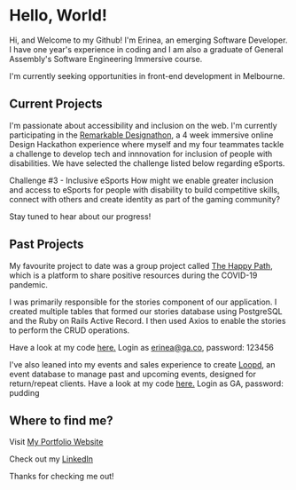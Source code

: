# Hello, World!

Hi, and Welcome to my Github! I'm Erinea, an emerging Software Developer. I have one year's experience in coding and I am also a graduate of General Assembly's Software Engineering Immersive course. 

I'm currently seeking opportunities in front-end development in Melbourne. 

## Current Projects

I'm passionate about accessibility and inclusion on the web. I'm currently participating in the <a href="https://remarkable.org.au/events/designathon/ ">Remarkable Designathon</a>, a 4 week immersive online Design Hackathon experience where myself and my four teammates tackle a challenge to develop tech and innnovation for inclusion of people with disabilities. We have selected the challenge listed below regarding eSports. 

Challenge #3 - Inclusive eSports
How might we enable greater inclusion and access to eSports for people with disability to build competitive skills, connect with others and create identity as part of the gaming community?

Stay tuned to hear about our progress! 

## Past Projects

My favourite project to date was a group project called <a href="https://floating-cliffs-04957.herokuapp.com/index.html">The Happy Path</a>, which is a platform to share positive resources during the COVID-19 pandemic. 

I was primarily responsible for the stories component of our application. I created multiple tables that formed our stories database using PostgreSQL and the Ruby on Rails Active Record. I then used Axios to enable the stories to perform the CRUD operations. 

Have a look at my code <a href="https://github.com/ajsaule/The-Happy-Path">here.</a>
Login as erinea@ga.co, password: 123456

I've also leaned into my events and sales experience to create <a href="https://boiling-temple-92123.herokuapp.com/">Loopd</a>, an event database to manage past and upcoming events, designed for return/repeat clients. Have a look at my code <a href="https://github.com/erineagloria/project_2">here.</a>
Login as GA, password: pudding

## Where to find me? 

Visit <a href="http://www.erineagloria.com/">My Portfolio Website</a>

Check out my <a href="https://www.linkedin.com/in/erinea-gloria/">LinkedIn</a>

Thanks for checking me out!


